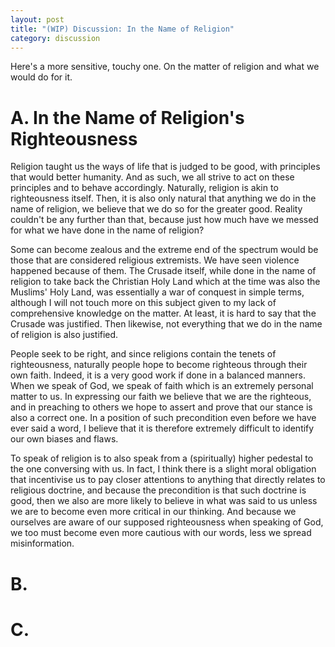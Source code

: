 ```yaml
---
layout: post
title: "(WIP) Discussion: In the Name of Religion"
category: discussion
---
```


Here's a more sensitive, touchy one. On the matter of religion and what we would do for it.

# A. In the Name of Religion's Righteousness
Religion taught us the ways of life that is judged to be good, with principles that would better humanity. And as such, we all strive to act on these principles and to behave accordingly. Naturally, religion is akin to righteousness itself. Then, it is also only natural that anything we do in the name of religion, we believe that we do so for the greater good. Reality couldn't be any further than that, because just how much have we messed for what we have done in the name of religion? 

Some can become zealous and the extreme end of the spectrum would be those that are considered religious extremists. We have seen violence happened because of them. The Crusade itself, while done in the name of religion to take back the Christian Holy Land which at the time was also the Muslims' Holy Land, was essentially a war of conquest in simple terms, although I will not touch more on this subject given to my lack of comprehensive knowledge on the matter. At least, it is hard to say that the Crusade was justified. Then likewise, not everything that we do in the name of religion is also justified.

People seek to be right, and since religions contain the tenets of righteousness, naturally people hope to become righteous through their own faith. Indeed, it is a very good work if done in a balanced manners. When we speak of God, we speak of faith which is an extremely personal matter to us. In expressing our faith we believe that we are the righteous, and in preaching to others we hope to assert and prove that our stance is also a correct one. In a position of such precondition even before we have ever said a word, I believe that it is therefore extremely difficult to identify our own biases and flaws. 

To speak of religion is to also speak from a (spiritually) higher pedestal to the one conversing with us. In fact, I think there is a slight moral obligation that incentivise us to pay closer attentions to anything that directly relates to religious doctrine, and because the precondition is that such doctrine is good, then we also are more likely to believe in what was said to us unless we are to become even more critical in our thinking. And because we ourselves are aware of our supposed righteousness when speaking of God, we too must become even more cautious with our words, less we spread misinformation.

# B.
# C. 
